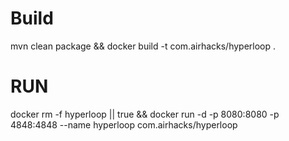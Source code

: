 # Build
mvn clean package && docker build -t com.airhacks/hyperloop .

# RUN

docker rm -f hyperloop || true && docker run -d -p 8080:8080 -p 4848:4848 --name hyperloop com.airhacks/hyperloop 